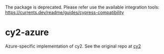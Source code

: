 The package is deprecated. Please refer use the available integration tools: https://currents.dev/readme/guides/cypress-compatibility

# cy2-azure

Azure-specific implementation of cy2. See the original repo at [cy2](https://github.com/sorry-cypress/cy2)
